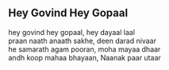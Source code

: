 ## Hey Govind Hey Gopaal


hey govind hey gopaal, hey dayaal laal  
praan naath anaath sakhe, deen darad nivaar  
he samarath agam pooran, moha mayaa dhaar  
andh koop mahaa bhayaan, Naanak paar utaar

